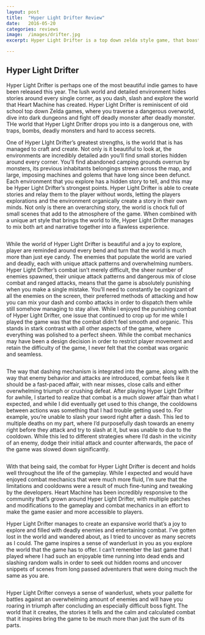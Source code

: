 ```yaml
---
layout: post
title:  "Hyper Light Drifter Review"
date:   2016-05-20
categories: reviews
image:  /images/drifter.jpg
excerpt: Hyper Light Drifter is a top down zelda style game, that boasts beautiful environments, an expansive open world and crushingly difficult battles.

---
```

## Hyper Light Drifter

Hyper Light Drifter is perhaps one of the most beautiful indie games to have been released this year.  The lush world and detailed environment hides stories around every single corner, as you dash, slash and explore the world that Heart Machine has created.  Hyper Light Drifter is reminiscent of old school top down Zelda games, where you traverse a dangerous overworld, dive into dark dungeons and fight off deadly monster after deadly monster.  THe world that Hyper Light Drifter drops you into is a dangerous one, with traps, bombs, deadly monsters and hard to access secrets.

One of Hyper LIght Drifter’s greatest strengths, is the world that is has managed to craft and create.  Not only is it beautiful to look at, the environments are incredibly detailed adn you’ll find small stories hidden around every corner.  You’ll find abandoned camping grounds overrun by monsters, its previous inhabitants belongings strewn across the map, and large, imposing machines and golems that have long since been defunct.  Each environment that you explore has a hidden story to tell, and this may be Hyper Light Drifter’s strongest points.  Hyper Light Drifter is able to create stories and relay them to the player without words, letting the players explorations and the environment organically create a story in their own minds.  Not only is there an overarching story, the world is chock full of small scenes that add to the atmosphere of the game.  When combined with a unique art style that brings the world to life, Hyper Light Drifter manages to mix both art and narrative together into a flawless experience.

<img class="gfyitem" data-id="TiredBasicGuineapig" />

While the world of Hyper Light Drifter is beautiful and a joy to explore, player are reminded around every bend and turn that the world is much more than just eye candy.  The enemies that populate the world are varied and deadly, each with unique attack patterns and overwhelming numbers.  Hyper Light Drifter’s combat isn’t merely difficult, the sheer number of enemies spawned, their unique attack patterns and dangerous mix of close combat and ranged attacks, means that the game is absolutely punishing when you make a single mistake.  You’ll need to constantly be cognizant of all the enemies on the screen, their preferred methods of attacking and how you can mix your dash and combo attacks in order to dispatch them while still somehow managing to stay alive.  While I enjoyed the punishing combat of Hyper Light Drifter, one issue that continued to crop up for me while I played the game was that the combat didn’t feel smooth and organic.  This stands in stark contrast with all other aspects of the game, where everything was polished to a perfect sheen.  While the combat mechanics may have been a design decision in order to restrict player movement and retain the difficulty of the game, I never felt that the combat was organic and seamless.  

<img class="gfyitem" data-id="RectangularTintedAnglerfish" />

The way that dashing mechanism is integrated into the game, along with the way that enemy behavior and attacks are introduced, combat feels like it should be a fast-paced affair, with near misses, close calls and either overwhelming triumph or crushing defeat.  After playing Hyper Light Drifter for awhile, I started to realize that combat is a much slower affair than what I expected, and while I did eventually get used to this change, the cooldowns between actions was something that I had trouble getting used to.  For example, you’re unable to slash your sword right after a dash.  This led to multiple deaths on my part, where I’d purposefully dash towards an enemy right before they attack and try to slash at it, but was unable to due to the cooldown.  While this led to different strategies where I’d dash in the vicinity of an enemy, dodge their initial attack and counter afterwards, the pace of the game was slowed down significantly.

<img class="gfyitem" data-id="ImmaterialJadedCanine" />

With that being said, the combat for Hyper Light Drifter is decent and holds well throughout the life of the gameplay.  While I expected and would have enjoyed combat mechanics that were much more fluid, I’m sure that the limitations and cooldowns were a result of much fine-tuning and tweaking by the developers.  Heart Machine has been incredibly responsive to the community that’s grown around Hyper Light Drifter, with multiple patches and modifications to the gameplay and combat mechanics in an effort to make the game easier and more accessible to players.

Hyper Light Drifter manages to create an expansive world that’s a joy to explore and filled with deadly enemies and entertaining combat.  I’ve gotten lost in the world and wandered about, as I tried to uncover as many secrets as I could.  The game inspires a sense of wanderlust in you as you explore the world that the game has to offer.  I can’t remember the last game that I played where I had such an enjoyable time running into dead ends and slashing random walls in order to seek out hidden rooms and uncover snippets of scenes from long passed adventurers that were doing much the same as you are.

<img class="gfyitem" data-id="DamagedFastFennecfox" />

Hyper Light Drifter conveys a sense of wanderlust, whets your pallette for battles against an overwhelming amount of enemies and will have you roaring in triumph after concluding an especially difficult boss fight.  The world that it creates, the stories it tells and the calm and calculated combat that it inspires bring the game to be much more than just the sum of its parts.


